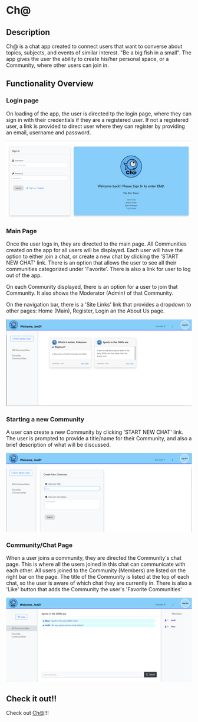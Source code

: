 

# Ch@

## Description
Ch@ is a chat app created to connect users that want to converse about topics, subjects, and events of similar interest. "Be a big fish in a small". The app gives the user the ability to create his/her personal space, or a Community, where other users can join in.


## Functionality Overview

### Login page
On loading of the app, the user is directed tp the login page, where they can sign in with their credentials if they are a registered user. If not a registered user, a link is provided to direct user where they can register by providing an email, username and password.

![login-page](images/login_page.PNG)


### Main Page
Once the user logs in, they are directed to the main page. All Communities created on the app for all users will be displayed. Each user will have the option to either join a chat, or create a new chat by clicking the 'START NEW CHAT' link. There is an option that allows the user to see all their communities categorized under 'Favorite'. There is also a link for user to log out of the app.

On each Community displayed, there is an option for a user to join that Community. It also shows the Moderator (Admin) of that Community.

On the navigation bar, there is a 'Site Links' link that provides a dropdown to other pages: Home (Main), Register, Login an the About Us page.

![Main-page](images/main_page.PNG)


### Starting a new Community
A user can create a new Community by clicking 'START NEW CHAT' link. The user is prompted to provide a title/name for their Community, and also a brief description of what will be discussed.


![create-new-chat-page](images/create_new_chat.PNG)



### Community/Chat Page
When a user joins a community, they are directed the Community's chat page. This is where all the users joined in this chat can communicate with each other. All users joined to the Community (Members) are listed on the right bar on the page. The title of the Community is listed at the top of each chat, so the user is aware of which chat they are currently in. There is also a 'Like' button that adds the Community the user's 'Favorite Communities'


![community-page](images/community_page.PNG)

## Check it out!!
Check out [Ch@](https://helloworld-community.herokuapp.com/login)!!!

